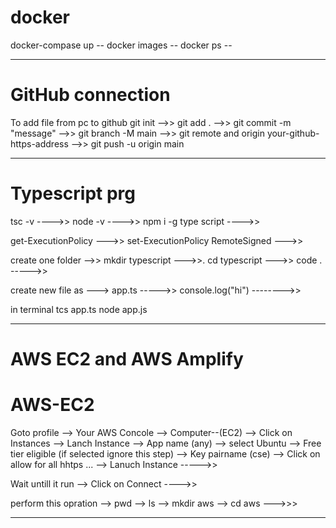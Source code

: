 # docker
 docker-compase up --
 docker images --
 docker ps --
 
--------------------------------------------------------------------------------------

# GitHub connection

To add file from pc to github 
  git init -->>
  git add . -->>
  git commit -m "message" -->>
  git branch -M main -->>
  git remote and origin your-github-https-address -->>
  git push -u origin main
  
--------------------------------------------------------------------------------------

# Typescript prg
 tsc -v ---->>
 node -v ---->>
 npm i -g type script ---->>

 get-ExecutionPolicy --->>
 set-ExecutionPolicy RemoteSigned --->>

 create one folder -->>
 mkdir typescript --->>.
 cd typescript --->>
 code . ----->>

 create new file as --->
 app.ts ----->> console.log("hi") -------->>

 in terminal
 tcs app.ts
 node app.js
 
--------------------------------------------------------------------------------------

# AWS EC2 and AWS Amplify

 # AWS-EC2
 Goto profile --> Your AWS Concole --> Computer--(EC2) --> Click on Instances --> Lanch Instance --> App name (any) --> select Ubuntu --> Free tier eligible (if selected ignore this step) --> Key pairname (cse) --> Click on allow for all hhtps ... --> Lanuch Instance ----->>

 Wait untill it run --> Click on Connect ---->>

 perform this opration --> pwd --> ls --> mkdir aws --> cd aws --->>>

--------------------------------------------------------------------------------------
 

